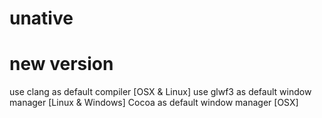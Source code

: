 unative
==========

# new version
use clang as default compiler [OSX & Linux]
use glwf3 as default window manager [Linux & Windows]
Cocoa as default window manager [OSX]


